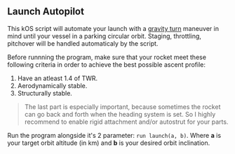 ## Launch Autopilot
This kOS script will automate your launch with a [gravity turn](https://wiki.kerbalspaceprogram.com/wiki/Gravity_turn) maneuver in mind until your vessel in a parking circular orbit. Staging, throttling, pitchover will be handled automaticaly by the script.

Before runnning the program, make sure that your rocket meet these following criteria in order to achieve the best possible ascent profile:
1. Have an atleast 1.4 of TWR.
2. Aerodynamically stable.
3. Structurally stable.

>The last part is especially important, because sometimes the rocket can go back and forth when the heading system is set. So I highly recommend to enable rigid attachment and/or autostrut for your parts.

Run the program alongside it's 2 parameter: `run launch(a, b)`. Where **a** is your target orbit altitude (in km) and **b** is your desired orbit inclination.
